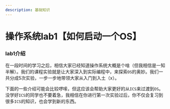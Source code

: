 ```yaml
---
description: 基础知识
---
```


# 操作系统lab1【如何启动一个OS】

### lab1介绍

在一段时间的学习之后，相信大家已经知道操作系统大概是个啥（但我相信是一知半解）。我们的课程实验就是让大家深入到实际编程中，来探索`OS`的奥妙。我们一共分成5次实验，一步一步地带领大家从入门到入土（x）。

下面的一些介绍可能会比较啰嗦，但这应该会帮助大家更好的从`ICS`来过渡到`OS`。没学好`ICS`的同学也不要着急，我相信在你进行第一次实验过后，你不仅会复习到很多`ICS`的知识，也会学到新的东西。

